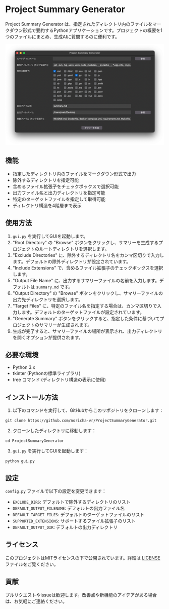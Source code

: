 # Project Summary Generator

Project Summary Generator は、指定されたディレクトリ内のファイルをマークダウン形式で要約するPythonアプリケーションです。プロジェクトの概要を1つのファイルにまとめ、生成AIに質問するのに便利です。

![Project Summary Generator Screenshot](image/screenshot.png)

## 機能

- 指定したディレクトリ内のファイルをマークダウン形式で出力
- 除外するディレクトリを指定可能
- 含めるファイル拡張子をチェックボックスで選択可能
- 出力ファイル名と出力ディレクトリを指定可能
- 特定のターゲットファイルを指定して取得可能
- ディレクトリ構造を4階層まで表示

## 使用方法

1. `gui.py` を実行してGUIを起動します。
2. "Root Directory" の "Browse" ボタンをクリックし、サマリーを生成するプロジェクトのルートディレクトリを選択します。
3. "Exclude Directories" に、除外するディレクトリ名をカンマ区切りで入力します。デフォルトの除外ディレクトリが設定されています。
4. "Include Extensions" で、含めるファイル拡張子のチェックボックスを選択します。
5. "Output File Name" に、出力するサマリーファイルの名前を入力します。デフォルトは `summary.md` です。
6. "Output Directory" の "Browse" ボタンをクリックし、サマリーファイルの出力先ディレクトリを選択します。
7. "Target Files" に、特定のファイル名を指定する場合は、カンマ区切りで入力します。デフォルトのターゲットファイルが設定されています。
8. "Generate Summary" ボタンをクリックすると、指定した条件に基づいてプロジェクトのサマリーが生成されます。
9. 生成が完了すると、サマリーファイルの場所が表示され、出力ディレクトリを開くオプションが提供されます。

## 必要な環境

- Python 3.x
- tkinter (Pythonの標準ライブラリ)
- tree コマンド (ディレクトリ構造の表示に使用)

## インストール方法

1. 以下のコマンドを実行して、GitHubからこのリポジトリをクローンします：

```
git clone https://github.com/noricha-vr/ProjectSummaryGenerator.git
```

2. クローンしたディレクトリに移動します：

```
cd ProjectSummaryGenerator
```

3. `gui.py` を実行してGUIを起動します：

```
python gui.py
```

## 設定

`config.py` ファイルで以下の設定を変更できます：

- `EXCLUDE_DIRS`: デフォルトで除外するディレクトリのリスト
- `DEFAULT_OUTPUT_FILENAME`: デフォルトの出力ファイル名
- `DEFAULT_TARGET_FILES`: デフォルトのターゲットファイルのリスト
- `SUPPORTED_EXTENSIONS`: サポートするファイル拡張子のリスト
- `DEFAULT_OUTPUT_DIR`: デフォルトの出力ディレクトリ

## ライセンス

このプロジェクトはMITライセンスの下で公開されています。詳細は [LICENSE](LICENSE) ファイルをご覧ください。

## 貢献

プルリクエストやissueは歓迎します。改善点や新機能のアイデアがある場合は、お気軽にご連絡ください。